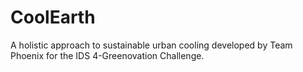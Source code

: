 # CoolEarth
A holistic approach to sustainable urban cooling developed by Team Phoenix for the IDS 4-Greenovation Challenge.
